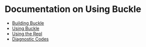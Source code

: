 # Documentation on Using Buckle

- [Building Buckle](Building.md)
- [Using Buckle](Buckle.md)
- [Using the Repl](Repl.md)
- [Diagnostic Codes](DiagnosticCodes.md)
